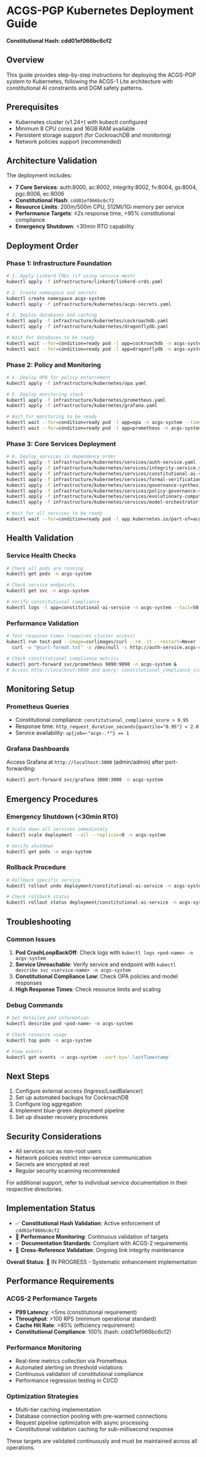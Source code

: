 # ACGS-PGP Kubernetes Deployment Guide
**Constitutional Hash: cdd01ef066bc6cf2**


## Overview

This guide provides step-by-step instructions for deploying the ACGS-PGP system to Kubernetes, following the ACGS-1 Lite architecture with constitutional AI constraints and DGM safety patterns.

## Prerequisites

- Kubernetes cluster (v1.24+) with kubectl configured
- Minimum 8 CPU cores and 16GB RAM available
- Persistent storage support (for CockroachDB and monitoring)
- Network policies support (recommended)

## Architecture Validation

The deployment includes:

- **7 Core Services**: auth:8000, ac:8002, integrity:8002, fv:8004, gs:8004, pgc:8006, ec:8006
- **Constitutional Hash**: `cdd01ef066bc6cf2`
- **Resource Limits**: 200m/500m CPU, 512Mi/1Gi memory per service
- **Performance Targets**: ≤2s response time, >95% constitutional compliance
- **Emergency Shutdown**: <30min RTO capability

## Deployment Order

### Phase 1: Infrastructure Foundation

```bash
# 1. Apply Linkerd CRDs (if using service mesh)
kubectl apply -f infrastructure/linkerd/linkerd-crds.yaml

# 2. Create namespace and secrets
kubectl create namespace acgs-system
kubectl apply -f infrastructure/kubernetes/acgs-secrets.yaml

# 3. Deploy databases and caching
kubectl apply -f infrastructure/kubernetes/cockroachdb.yaml
kubectl apply -f infrastructure/kubernetes/dragonflydb.yaml

# Wait for databases to be ready
kubectl wait --for=condition=ready pod -l app=cockroachdb -n acgs-system --timeout=300s
kubectl wait --for=condition=ready pod -l app=dragonflydb -n acgs-system --timeout=300s
```

### Phase 2: Policy and Monitoring

```bash
# 4. Deploy OPA for policy enforcement
kubectl apply -f infrastructure/kubernetes/opa.yaml

# 5. Deploy monitoring stack
kubectl apply -f infrastructure/kubernetes/prometheus.yaml
kubectl apply -f infrastructure/kubernetes/grafana.yaml

# Wait for monitoring to be ready
kubectl wait --for=condition=ready pod -l app=opa -n acgs-system --timeout=180s
kubectl wait --for=condition=ready pod -l app=prometheus -n acgs-system --timeout=180s
```

### Phase 3: Core Services Deployment

```bash
# 6. Deploy services in dependency order
kubectl apply -f infrastructure/kubernetes/services/auth-service.yaml
kubectl apply -f infrastructure/kubernetes/services/integrity-service.yaml
kubectl apply -f infrastructure/kubernetes/services/constitutional-ai-service.yaml
kubectl apply -f infrastructure/kubernetes/services/formal-verification-service.yaml
kubectl apply -f infrastructure/kubernetes/services/governance-synthesis-service.yaml
kubectl apply -f infrastructure/kubernetes/services/policy-governance-service.yaml
kubectl apply -f infrastructure/kubernetes/services/evolutionary-computation-service.yaml
kubectl apply -f infrastructure/kubernetes/services/model-orchestrator-service.yaml

# Wait for all services to be ready
kubectl wait --for=condition=ready pod -l app.kubernetes.io/part-of=acgs-system -n acgs-system --timeout=600s
```

## Health Validation

### Service Health Checks

```bash
# Check all pods are running
kubectl get pods -n acgs-system

# Check service endpoints
kubectl get svc -n acgs-system

# Verify constitutional compliance
kubectl logs -l app=constitutional-ai-service -n acgs-system --tail=50
```

### Performance Validation

```bash
# Test response times (requires cluster access)
kubectl run test-pod --image=curlimages/curl --rm -it --restart=Never -- \
  curl -w "@curl-format.txt" -o /dev/null -s http://auth-service.acgs-system:8000/health

# Check constitutional compliance metrics
kubectl port-forward svc/prometheus 9090:9090 -n acgs-system &
# Access http://localhost:9090 and query: constitutional_compliance_score
```

## Monitoring Setup

### Prometheus Queries

- Constitutional compliance: `constitutional_compliance_score > 0.95`
- Response time: `http_request_duration_seconds{quantile="0.95"} < 2.0`
- Service availability: `up{job=~"acgs-.*"} == 1`

### Grafana Dashboards

Access Grafana at `http://localhost:3000` (admin/admin) after port-forwarding:

```bash
kubectl port-forward svc/grafana 3000:3000 -n acgs-system
```

## Emergency Procedures

### Emergency Shutdown (<30min RTO)

```bash
# Scale down all services immediately
kubectl scale deployment --all --replicas=0 -n acgs-system

# Verify shutdown
kubectl get pods -n acgs-system
```

### Rollback Procedure

```bash
# Rollback specific service
kubectl rollout undo deployment/constitutional-ai-service -n acgs-system

# Check rollback status
kubectl rollout status deployment/constitutional-ai-service -n acgs-system
```

## Troubleshooting

### Common Issues

1. **Pod CrashLoopBackOff**: Check logs with `kubectl logs <pod-name> -n acgs-system`
2. **Service Unreachable**: Verify service and endpoint with `kubectl describe svc <service-name> -n acgs-system`
3. **Constitutional Compliance Low**: Check OPA policies and model responses
4. **High Response Times**: Check resource limits and scaling

### Debug Commands

```bash
# Get detailed pod information
kubectl describe pod <pod-name> -n acgs-system

# Check resource usage
kubectl top pods -n acgs-system

# View events
kubectl get events -n acgs-system --sort-by='.lastTimestamp'
```

## Next Steps

1. Configure external access (Ingress/LoadBalancer)
2. Set up automated backups for CockroachDB
3. Configure log aggregation
4. Implement blue-green deployment pipeline
5. Set up disaster recovery procedures

## Security Considerations

- All services run as non-root users
- Network policies restrict inter-service communication
- Secrets are encrypted at rest
- Regular security scanning recommended

For additional support, refer to individual service documentation in their respective directories.

## Implementation Status

- ✅ **Constitutional Hash Validation**: Active enforcement of `cdd01ef066bc6cf2`
- 🔄 **Performance Monitoring**: Continuous validation of targets
- ✅ **Documentation Standards**: Compliant with ACGS-2 requirements
- 🔄 **Cross-Reference Validation**: Ongoing link integrity maintenance

**Overall Status**: 🔄 IN PROGRESS - Systematic enhancement implementation


## Performance Requirements

### ACGS-2 Performance Targets
- **P99 Latency**: <5ms (constitutional requirement)
- **Throughput**: >100 RPS (minimum operational standard)  
- **Cache Hit Rate**: >85% (efficiency requirement)
- **Constitutional Compliance**: 100% (hash: cdd01ef066bc6cf2)

### Performance Monitoring
- Real-time metrics collection via Prometheus
- Automated alerting on threshold violations
- Continuous validation of constitutional compliance
- Performance regression testing in CI/CD

### Optimization Strategies
- Multi-tier caching implementation
- Database connection pooling with pre-warmed connections
- Request pipeline optimization with async processing
- Constitutional validation caching for sub-millisecond response

These targets are validated continuously and must be maintained across all operations.
